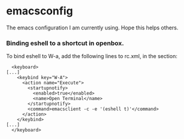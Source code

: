 # emacsconfig
The emacs configuration I am currently using. Hope this helps others. 

### Binding eshell to a shortcut in openbox.
To bind eshell to W-a, add the following lines to rc.xml, in the <keyboard> section:

```
  <keyboard>
[...]
    <keybind key="W-A">
      <action name="Execute">
        <startupnotify>
          <enabled>true</enabled>
          <name>Open Terminal</name>
        </startupnotify>
        <command>emacsclient -c -e '(eshell t)'</command>
      </action>
    </keybind>
[...]
  </keyboard>
```
